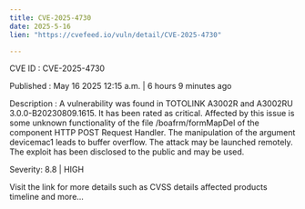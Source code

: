 ```yaml
---
title: CVE-2025-4730
date: 2025-5-16
lien: "https://cvefeed.io/vuln/detail/CVE-2025-4730"

---
```


CVE ID : CVE-2025-4730

Published :  May 16
2025
12:15 a.m. | 6 hours
9 minutes ago

Description : A vulnerability was found in TOTOLINK A3002R and A3002RU 3.0.0-B20230809.1615. It has been rated as critical. Affected by this issue is some unknown functionality of the file /boafrm/formMapDel of the component HTTP POST Request Handler. The manipulation of the argument devicemac1 leads to buffer overflow. The attack may be launched remotely. The exploit has been disclosed to the public and may be used.

Severity: 8.8 | HIGH

Visit the link for more details
such as CVSS details
affected products
timeline
and more...
